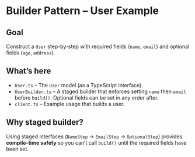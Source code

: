 # Builder Pattern – User Example

## Goal

Construct a `User` step-by-step with required fields (`name`, `email`) and optional fields (`age`, `address`).

## What’s here

- `User.ts` – The `User` model (as a TypeScript interface).
- `UserBuilder.ts` – A staged builder that enforces setting `name` then `email` before `build()`. Optional fields can be set in any order after.
- `client.ts` – Example usage that builds a user.

## Why staged builder?

Using staged interfaces (`NameStep` → `EmailStep` → `OptionalStep`) provides **compile-time safety** so you can’t call `build()` until the required fields have been set.
